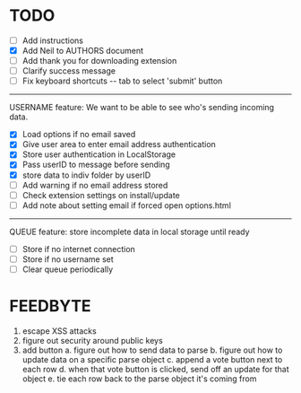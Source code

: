 TODO
====

- [ ] Add instructions
- [x] Add Neil to AUTHORS document
- [ ] Add thank you for downloading extension
- [ ] Clarify success message
- [ ] Fix keyboard shortcuts -- tab to select 'submit' button

-------------

USERNAME feature: We want to be able to see who's sending incoming data.
- [x] Load options if no email saved
- [x] Give user area to enter email address authentication
- [x] Store user authentication in LocalStorage
- [x] Pass userID to message before sending
- [x] store data to indiv folder by userID
- [ ] Add warning if no email address stored
- [ ] Check extension settings on install/update
- [ ] Add note about setting email if forced open options.html

------------

QUEUE feature: store incomplete data in local storage until ready
- [ ] Store if no internet connection
- [ ] Store if no username set
- [ ] Clear queue periodically

FEEDBYTE
========
1. escape XSS attacks
2. figure out security around public keys
3. add button
  a. figure out how to send data to parse
  b. figure out how to update data on a specific parse object
  c. append a vote button next to each row
  d. when that vote button is clicked, send off an update for that object
  e. tie each row back to the parse object it's coming from